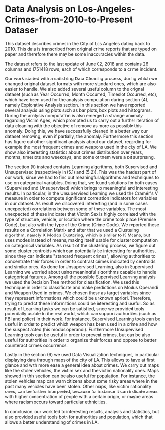 # Data Analysis on Los-Angeles-Crimes-from-2010-to-Present Dataser
This dataset describes crimes in the City of Los Angeles dating back to 2010. This data is transcribed from original crime reports that are typed on paper and therefore there may be some inaccuracies within the data.

The dataset refers to the last update of June 02, 2018 and contains 26 columns and 1751418 rows, each of which corresponds to a crime incident.

Our work started with a satisfying Data Cleaning process, during which we changed original dataset formats with more standard ones, which are also easier to handle. We also added several useful column to the orignal dataset (such as Year Occurred, Month Occurred, Timeslot Occurred, etc), which have been used for the analysis computation during section (4), namely Explorative Analysis section. In this section we have reported several analysis using plots such as bar plots, box plots and histograms. During the analysis computation is also emerged a strange anomaly regarding Victim Ages, which prompted us to carry out a further iteration of data cleaning with the objective of remove as more as possible this anomaly. Doing this, we have successfully cleaned in a better way our dataset removing, even if partially, the anomaly.
Furthermore this section has figure out other significant analysis about our dataset, regarding for example the most frequent crimes and weapons used in the city of LA. We show also interesting statistics about crimes distribution over years, months, timeslots and weekdays, and some of them were a bit surprising.

The section (5) instead contains Learning algorithms, both Supervised and Unsupervised (respectively in (5.1) and (5.2)). This was the hardest part of our work, since we had to find out meaningful algorithms and techniques to use on categorical variables. Doing that, we found solutions for both cases (Supervised and Unsupervised) which brings to meaningful and interesting results.
In particular, in the Unsupervised Learning we used the Cramér's V measure in order to compute significant correlation indicators for variables in our dataset. As result we discovered interesting (and in some cases unexpected) correlations between some of these variables. The most unexpected of these indicates that Victim Sex is highly correlated with the type of structure, vehicle, or location where the crime took place (Premise Code), but also with the type of the Crime (Crime Code). We reported these results on a Correlation Matrix and after that we used a Clustering algorithm, namely K-Modes Clustering, which is similar to K-Means, but uses modes instead of means, making itself usable for cluster computation on categorical variables. As result of the clustering process, we figure out some cluster centroids which can potentially be interesting for authorities, since they can indicate "standard frequent crimes", allowing authorities to concentrate their forces in order to contrast crimes indicated by centroids and similar ones.
As done for Unsupervised Learning, also in Supervised Learning we worried about using meaningful algorithms capable to handle categorical features. Among all the possible Supervised Learning analysis we used the Decision Tree method for classification. We used this technique in order to classificate and make predictions on Modus Operandi and Weapon Used in crimes. We chosen these as target variables since they represent informations which could be unknown apriori. Therefore, trying to predict these informations could be interesting and useful.
So as result of Learning tasks we can be satisfied, since we provided tools potentially usable in the real world, which can support authorities (such as FBI and police) in their work. For instance, Supervised Learning tools can be useful in order to predict which weapon has been used in a crime and how the suspect acted (his modus operandi). Furthermore Unsupervised Learning tools can be useful in order to prevent crimes, but can be also useful for authorities in order to organize their forces and oppose to better counteract crimes occurrence.

Lastly in the section (6) we used Data Visualization techniques, in particular displaying data through maps of the city of LA. This allows to have at first glance and with more ease a general idea about crimes.
We carry out maps like the stolen vehicles, the victim sex and the victim nationality ones.
Maps showed in this section can be also useful for population. For instance, the stolen vehicles map can warn citizens about some risky areas where in the past many vehicles have been stolen.
Other maps, like victim nationality ones, can be further interpreted, because for instance it can indicate areas with higher concentration of people with a certain origin, or maybe areas where racism occurs toward particular ethnicities.

In conclusion, our work led to interesting results, analysis and statistics, but also provided useful tools both for authorities and population, which that allows a better understanding of crimes in LA.
